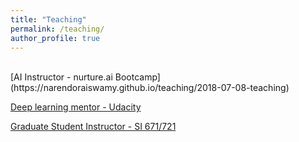 ```yaml
---
title: "Teaching"
permalink: /teaching/
author_profile: true
---
```


<br>
[AI Instructor - nurture.ai Bootcamp](https://narendoraiswamy.github.io/teaching/2018-07-08-teaching)

[Deep learning mentor - Udacity](https://narendoraiswamy.github.io/teaching/2020-12-12-teaching)

[Graduate Student Instructor - SI 671/721](https://narendoraiswamy.github.io/teaching/2022-08-24-teaching)

